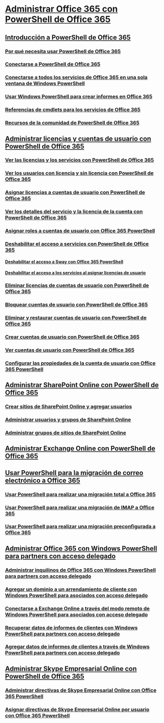 
# [Administrar Office 365 con PowerShell de Office 365](manage-office-365-with-office-365-powershell.md)
## [Introducción a PowerShell de Office 365](getting-started-with-office-365-powershell.md)
### [Por qué necesita usar PowerShell de Office 365](why-you-need-to-use-office-365-powershell.md)
### [Conectarse a PowerShell de Office 365](connect-to-office-365-powershell.md)
### [Conectarse a todos los servicios de Office 365 en una sola ventana de Windows PowerShell](connect-to-all-office-365-services-in-a-single-windows-powershell-window.md)
### [Usar Windows PowerShell para crear informes en Office 365](use-windows-powershell-to-create-reports-in-office-365.md)
### [Referencias de cmdlets para los servicios de Office 365](cmdlet-references-for-office-365-services.md)
### [Recursos de la comunidad de PowerShell de Office 365](office-365-powershell-community-resources.md)
## [Administrar licencias y cuentas de usuario con PowerShell de Office 365](manage-user-accounts-and-licenses-with-office-365-powershell.md)
### [Ver las licencias y los servicios con PowerShell de Office 365](view-licenses-and-services-with-office-365-powershell.md)
### [Ver los usuarios con licencia y sin licencia con PowerShell de Office 365](view-licensed-and-unlicensed-users-with-office-365-powershell.md)
### [Asignar licencias a cuentas de usuario con PowerShell de Office 365](assign-licenses-to-user-accounts-with-office-365-powershell.md)
### [Ver los detalles del servicio y la licencia de la cuenta con PowerShell de Office 365](view-account-license-and-service-details-with-office-365-powershell.md)
### [Asignar roles a cuentas de usuario con Office 365 PowerShell](assign-roles-to-user-accounts-with-office-365-powershell.md)
### [Deshabilitar el acceso a servicios con PowerShell de Office 365](disable-access-to-services-with-office-365-powershell.md)
#### [Deshabilitar el acceso a Sway con Office 365 PowerShell](disable-access-to-sway-with-office-365-powershell.md)
#### [Deshabilitar el acceso a los servicios al asignar licencias de usuario](disable-access-to-services-while-assigning-user-licenses.md)
### [Eliminar licencias de cuentas de usuario con PowerShell de Office 365](remove-licenses-from-user-accounts-with-office-365-powershell.md)
### [Bloquear cuentas de usuario con PowerShell de Office 365](block-user-accounts-with-office-365-powershell.md)
### [Eliminar y restaurar cuentas de usuario con PowerShell de Office 365](delete-and-restore-user-accounts-with-office-365-powershell.md)
### [Crear cuentas de usuario con PowerShell de Office 365](create-user-accounts-with-office-365-powershell.md)
### [Ver cuentas de usuario con PowerShell de Office 365](view-user-accounts-with-office-365-powershell.md)
### [Configurar las propiedades de la cuenta de usuario con Office 365 PowerShell](configure-user-account-properties-with-office-365-powershell.md)
## [Administrar SharePoint Online con PowerShell de Office 365](manage-sharepoint-online-with-office-365-powershell.md)
### [Crear sitios de SharePoint Online y agregar usuarios](create-sharepoint-sites-and-add-users-with-powershell.md)
### [Administrar usuarios y grupos de SharePoint Online](manage-sharepoint-users-and-groups-with-powershell.md)
### [Administrar grupos de sitios de SharePoint Online](manage-sharepoint-site-groups-with-powershell.md)
## [Administrar Exchange Online con PowerShell de Office 365](manage-exchange-online-with-office-365-powershell.md)
## [Usar PowerShell para la migración de correo electrónico a Office 365](use-powershell-for-email-migration-to-office-365.md)
### [Usar PowerShell para realizar una migración total a Office 365](use-powershell-to-perform-a-cutover-migration-to-office-365.md)
### [Usar PowerShell para realizar una migración de IMAP a Office 365](use-powershell-to-perform-an-imap-migration-to-office-365.md)
### [Usar PowerShell para realizar una migración preconfigurada a Office 365](use-powershell-to-perform-a-staged-migration-to-office-365.md)
## [Administrar Office 365 con Windows PowerShell para partners con acceso delegado](manage-office-365-with-windows-powershell-for-delegated-access-permissions-dap-p.md)
### [Administrar inquilinos de Office 365 con Windows PowerShell para partners con acceso delegado](manage-office-365-tenants-with-windows-powershell-for-delegated-access-permissio.md)
### [Agregar un dominio a un arrendamiento de cliente con Windows PowerShell para asociados con acceso delegado](add-a-domain-to-a-client-tenancy-with-windows-powershell-for-delegated-access-pe.md)
### [Conectarse a Exchange Online a través del modo remoto de Windows PowerShell para asociados con acceso delegado](connect-to-exchange-online-tenants-with-remote-windows-powershell-for-delegated.md)
### [Recuperar datos de informes de clientes con Windows PowerShell para partners con acceso delegado](retrieve-customer-tenant-reporting-data-with-windows-powershell-for-delegated-ac.md)
### [Agregar datos de informes de clientes a través de Windows PowerShell para partners con acceso delegado](aggregate-customer-reporting-data-via-windows-powershell-for-delegated-access-pe.md)
## [Administrar Skype Empresarial Online con PowerShell de Office 365](manage-skype-for-business-online-with-office-365-powershell.md)
### [Administrar directivas de Skype Empresarial Online con Office 365 PowerShell](manage-skype-for-business-online-policies-with-office-365-powershell.md)
### [Asignar directivas de Skype Empresarial Online por usuario con Office 365 PowerShell](assign-per-user-skype-for-business-online-policies-with-office-365-powershell.md)

